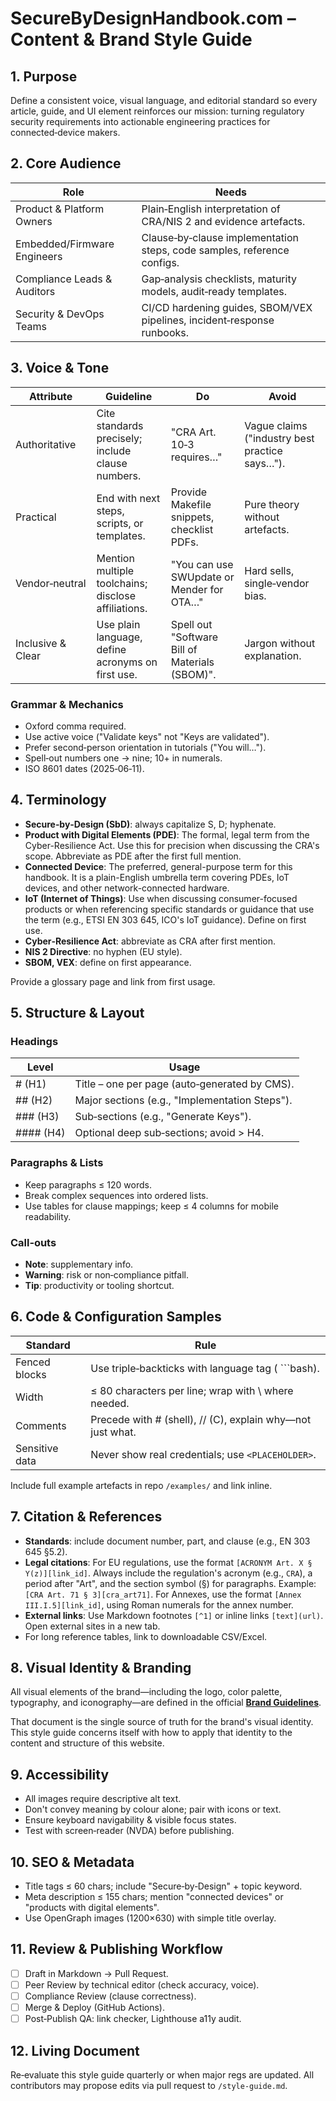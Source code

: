 # SecureByDesignHandbook.com – Content & Brand Style Guide

## 1. Purpose

Define a consistent voice, visual language, and editorial standard so every article, guide, and UI element reinforces our mission: turning regulatory security requirements into actionable engineering practices for connected‑device makers.

## 2. Core Audience

| Role | Needs |
|------|-------|
| Product & Platform Owners | Plain‑English interpretation of CRA/NIS 2 and evidence artefacts. |
| Embedded/Firmware Engineers | Clause‑by‑clause implementation steps, code samples, reference configs. |
| Compliance Leads & Auditors | Gap‑analysis checklists, maturity models, audit‑ready templates. |
| Security & DevOps Teams | CI/CD hardening guides, SBOM/VEX pipelines, incident‑response runbooks. |

## 3. Voice & Tone

| Attribute | Guideline | Do | Avoid |
|-----------|-----------|----|----|
| Authoritative | Cite standards precisely; include clause numbers. | "CRA Art. 10‑3 requires…" | Vague claims ("industry best practice says…"). |
| Practical | End with next steps, scripts, or templates. | Provide Makefile snippets, checklist PDFs. | Pure theory without artefacts. |
| Vendor‑neutral | Mention multiple toolchains; disclose affiliations. | "You can use SWUpdate or Mender for OTA…" | Hard sells, single‑vendor bias. |
| Inclusive & Clear | Use plain language, define acronyms on first use. | Spell out "Software Bill of Materials (SBOM)". | Jargon without explanation. |

### Grammar & Mechanics

- Oxford comma required.
- Use active voice ("Validate keys" not "Keys are validated").
- Prefer second‑person orientation in tutorials ("You will…").
- Spell‑out numbers one → nine; 10+ in numerals.
- ISO 8601 dates (2025‑06‑11).

## 4. Terminology

- **Secure‑by‑Design (SbD)**: always capitalize S, D; hyphenate.
- **Product with Digital Elements (PDE)**: The formal, legal term from the Cyber-Resilience Act. Use this for precision when discussing the CRA's scope. Abbreviate as PDE after the first full mention.
- **Connected Device**: The preferred, general-purpose term for this handbook. It is a plain-English umbrella term covering PDEs, IoT devices, and other network-connected hardware.
- **IoT (Internet of Things)**: Use when discussing consumer-focused products or when referencing specific standards or guidance that use the term (e.g., ETSI EN 303 645, ICO's IoT guidance). Define on first use.
- **Cyber‑Resilience Act**: abbreviate as CRA after first mention.
- **NIS 2 Directive**: no hyphen (EU style).
- **SBOM, VEX**: define on first appearance.

Provide a glossary page and link from first usage.

## 5. Structure & Layout

### Headings

| Level | Usage |
|-------|-------|
| # (H1) | Title – one per page (auto‑generated by CMS). |
| ## (H2) | Major sections (e.g., "Implementation Steps"). |
| ### (H3) | Sub‑sections (e.g., "Generate Keys"). |
| #### (H4) | Optional deep sub‑sections; avoid > H4. |

### Paragraphs & Lists

- Keep paragraphs ≤ 120 words.
- Break complex sequences into ordered lists.
- Use tables for clause mappings; keep ≤ 4 columns for mobile readability.

### Call‑outs

- **Note**: supplementary info.
- **Warning**: risk or non‑compliance pitfall.
- **Tip**: productivity or tooling shortcut.

## 6. Code & Configuration Samples

| Standard | Rule |
|----------|------|
| Fenced blocks | Use triple‑backticks with language tag ( \`\`\`bash). |
| Width | ≤ 80 characters per line; wrap with \ where needed. |
| Comments | Precede with # (shell), // (C), explain why—not just what. |
| Sensitive data | Never show real credentials; use `<PLACEHOLDER>`. |

Include full example artefacts in repo `/examples/` and link inline.

## 7. Citation & References

- **Standards**: include document number, part, and clause (e.g., EN 303 645 §5.2).
- **Legal citations**: For EU regulations, use the format `[ACRONYM Art. X § Y(z)][link_id]`. Always include the regulation's acronym (e.g., `CRA`), a period after "Art", and the section symbol (§) for paragraphs. Example: `[CRA Art. 71 § 3][cra_art71]`. For Annexes, use the format `[Annex III.I.5][link_id]`, using Roman numerals for the annex number.
- **External links**: Use Markdown footnotes `[^1]` or inline links `[text](url)`. Open external sites in a new tab.
- For long reference tables, link to downloadable CSV/Excel.

## 8. Visual Identity & Branding

All visual elements of the brand—including the logo, color palette, typography, and iconography—are defined in the official **[Brand Guidelines](brand-guidelines.md)**.

That document is the single source of truth for the brand's visual identity. This style guide concerns itself with how to apply that identity to the content and structure of this website.

## 9. Accessibility

- All images require descriptive alt text.
- Don't convey meaning by colour alone; pair with icons or text.
- Ensure keyboard navigability & visible focus states.
- Test with screen‑reader (NVDA) before publishing.

## 10. SEO & Metadata

- Title tags ≤ 60 chars; include "Secure‑by‑Design" + topic keyword.
- Meta description ≤ 155 chars; mention "connected devices" or "products with digital elements".
- Use OpenGraph images (1200×630) with simple title overlay.

## 11. Review & Publishing Workflow

- [ ] Draft in Markdown → Pull Request.
- [ ] Peer Review by technical editor (check accuracy, voice).
- [ ] Compliance Review (clause correctness).
- [ ] Merge & Deploy (GitHub Actions).
- [ ] Post‑Publish QA: link checker, Lighthouse a11y audit.

## 12. Living Document

Re‑evaluate this style guide quarterly or when major regs are updated. All contributors may propose edits via pull request to `/style-guide.md`. 